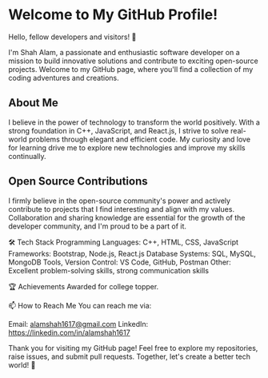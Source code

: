 # Welcome to My GitHub Profile!

Hello, fellow developers and visitors! 👋

I'm Shah Alam, a passionate and enthusiastic software developer on a mission to build innovative solutions and contribute to exciting open-source projects. Welcome to my GitHub page, where you'll find a collection of my coding adventures and creations.

## About Me

I believe in the power of technology to transform the world positively. With a strong foundation in C++, JavaScript, and React.js, I strive to solve real-world problems through elegant and efficient code. My curiosity and love for learning drive me to explore new technologies and improve my skills continually.

## Open Source Contributions

I firmly believe in the open-source community's power and actively contribute to projects that I find interesting and align with my values. Collaboration and sharing knowledge are essential for the growth of the developer community, and I'm proud to be a part of it.

🛠️ Tech Stack
Programming Languages: C++, HTML, CSS, JavaScript
Frameworks: Bootstrap, Node.js, React.js
Database Systems: SQL, MySQL, MongoDB
Tools, Version Control: VS Code, GitHub, Postman
Other: Excellent problem-solving skills, strong communication skills

🏆 Achievements
Awarded for college topper.

📫 How to Reach Me
You can reach me via:

Email: alamshah1617@gmail.com
LinkedIn: https://linkedin.com/in/alamshah1617

Thank you for visiting my GitHub page! Feel free to explore my repositories, raise issues, and submit pull requests. Together, let's create a better tech world! 🚀
